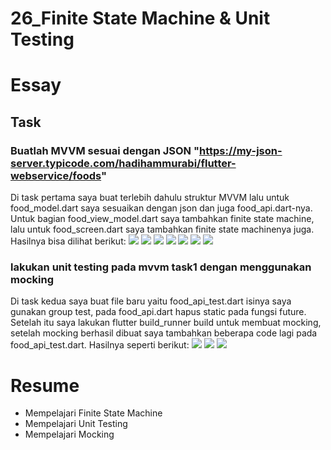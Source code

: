 # 26_Finite State Machine & Unit Testing

# Essay

## Task

### Buatlah MVVM sesuai dengan JSON "https://my-json-server.typicode.com/hadihammurabi/flutter-webservice/foods"
Di task pertama saya buat terlebih dahulu struktur MVVM lalu untuk food_model.dart saya sesuaikan dengan json dan juga food_api.dart-nya. Untuk bagian food_view_model.dart saya tambahkan finite state machine, lalu untuk food_screen.dart saya tambahkan finite state machinenya juga. Hasilnya bisa dilihat berikut:
![](screenshoot/Main.png)
![](screenshoot/FoodAPI.png)
![](screenshoot/FoddModel.png)
![](screenshoot/FoodViewModal.png)
![](screenshoot/FoodScreen1.png)
![](screenshoot/FoodScreen2.png)
![](screenshoot/OutpurTask1.png)

### lakukan unit testing pada mvvm task1 dengan menggunakan mocking
Di task kedua saya buat file baru yaitu food_api_test.dart isinya saya gunakan group test, pada food_api.dart hapus static pada fungsi future. Setelah itu saya lakukan flutter build_runner build untuk membuat mocking, setelah mocking berhasil dibuat saya tambahkan beberapa code lagi pada food_api_test.dart. Hasilnya seperti berikut:
![](screenshoot/FoodApiTest.png)
![](screenshoot/FoodApiTestMock.png)
![](screenshoot/OutputTask2.png)

# Resume
- Mempelajari Finite State Machine
- Mempelajari Unit Testing
- Mempelajari Mocking
